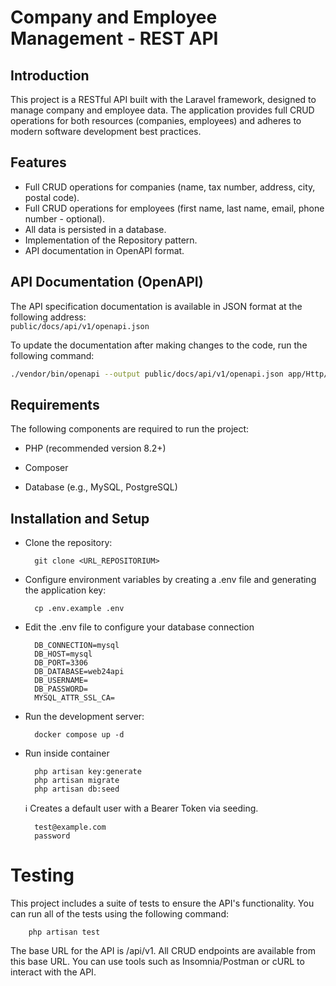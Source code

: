 # Company and Employee Management - REST API

## Introduction
This project is a RESTful API built with the Laravel framework, designed to manage company and employee data. The application provides full CRUD operations for both resources (companies, employees) and adheres to modern software development best practices.

## Features
- Full CRUD operations for companies (name, tax number, address, city, postal code).
- Full CRUD operations for employees (first name, last name, email, phone number - optional).
- All data is persisted in a database.
- Implementation of the Repository pattern.
- API documentation in OpenAPI format.

## API Documentation (OpenAPI)
The API specification documentation is available in JSON format at the following address:  
`public/docs/api/v1/openapi.json`

To update the documentation after making changes to the code, run the following command:
```bash
./vendor/bin/openapi --output public/docs/api/v1/openapi.json app/Http/Controllers app/Http/Requests app/Http/Resources
```

## Requirements

The following components are required to run the project:

- PHP (recommended version 8.2+)

- Composer

- Database (e.g., MySQL, PostgreSQL)

## Installation and Setup

- Clone the repository:

        git clone <URL_REPOSITORIUM>

- Configure environment variables by creating a .env file and generating the application key:

        cp .env.example .env

- Edit the .env file to configure your database connection 

        DB_CONNECTION=mysql
        DB_HOST=mysql
        DB_PORT=3306
        DB_DATABASE=web24api
        DB_USERNAME=
        DB_PASSWORD=
        MYSQL_ATTR_SSL_CA=

- Run the development server:

        docker compose up -d

- Run inside container

        php artisan key:generate
        php artisan migrate
        php artisan db:seed

    ℹ️ Creates a default user with a Bearer Token via seeding.

        test@example.com
        password

# Testing

This project includes a suite of tests to ensure the API's functionality. You can run all of the tests using the following command:

        php artisan test


The base URL for the API is /api/v1. All CRUD endpoints are available from this base URL. You can use tools such as Insomnia/Postman or cURL to interact with the API.